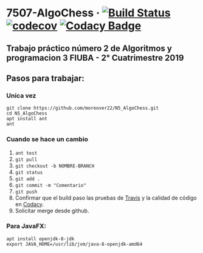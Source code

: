 # 7507-AlgoChess  &middot; [![Build Status](https://travis-ci.org/moreover22/N5_AlgoChess.svg?branch=master)](https://travis-ci.org/moreover22/N5_AlgoChess) [![codecov](https://codecov.io/gh/moreover22/N5_AlgoChess/branch/master/graph/badge.svg)](https://codecov.io/gh/moreover22/N5_AlgoChess) [![Codacy Badge](https://api.codacy.com/project/badge/Grade/5309252d73654dfbb4421de8c9c62c39)](https://www.codacy.com/manual/moreover22/AlgoChess?utm_source=github.com&amp;utm_medium=referral&amp;utm_content=moreover22/AlgoChess&amp;utm_campaign=Badge_Grade)


Trabajo práctico número 2 de Algoritmos y programacion 3
FIUBA - 2° Cuatrimestre 2019
---
## Pasos para trabajar:
### Unica vez
`git clone https://github.com/moreover22/N5_AlgoChess.git`  
`cd N5_AlgoChess`  
`apt install ant`  
`ant`  

### Cuando se hace un cambio
1. `ant test`
1. `git pull`
1. `git checkout -b NOMBRE-BRANCH`
1. `git status`
1. `git add .`
1. `git commit -m "Comentario"`
1. `git push` 
1. Confirmar que el build paso las pruebas de [Travis](https://travis-ci.org/moreover22/N5_AlgoChess) y la calidad de código en [Codacy](https://app.codacy.com/manual/moreover22/N5_AlgoChess).
1. Solicitar merge desde github.

### Para JavaFX:
`apt install openjdk-8-jdk`  
`export JAVA_HOME=/usr/lib/jvm/java-8-openjdk-amd64`  




